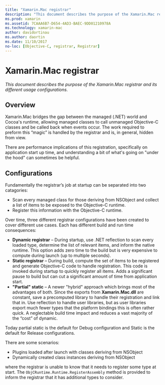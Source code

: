 ```yaml
---
title: "Xamarin.Mac registrar"
description: "This document describes the purpose of the Xamarin.Mac registrar and its dynamic, static, and partial static (hybrid) usage configurations."
ms.prod: xamarin
ms.assetid: 7CAAA6B7-D654-4AD3-BAEC-9DD01210978A
ms.technology: xamarin-mac
author: davidortinau
ms.author: daortin
ms.date: 11/10/2017
no-loc: [Objective-C, registrar, Registrar]
---
```


# Xamarin.Mac registrar

_This document describes the purpose of the Xamarin.Mac registrar and its different usage configurations._

## Overview

Xamarin.Mac bridges the gap between the managed (.NET) world and Cocoa's runtime, allowing managed classes to call unmanaged Objective-C classes and be called back when events occur. The work required to preform this “magic” is handled by the registrar and is, in general, hidden from view.

There are performance implications of this registration, specifically on application start up time, and understanding a bit of what's going on "under the hood" can sometimes be helpful.

## Configurations

Fundamentally the registrar’s job at startup can be separated into two catagories:

- Scan every managed class for those deriving from NSObject and collect a list of items to be exposed to the Objective-C runtime.
- Register this information with the Objective-C runtime.

Over time, three different registrar configurations have been created to cover different use cases. Each has different build and run time consequences:

- **Dynamic registrar** – During startup, use .NET reflection to scan every loaded type, determine the list of relevant items, and inform the native runtime. This option adds zero time to the build but is very expensive to compute during launch (up to multiple seconds).
- **Static registrar** – During build, compute the set of items to be registered and generate Objective-C code to handle registration. This code is invoked during startup to quickly register all items. Adds a significant pause to build but can cut a significant amount of time from application start.
- **"Partial" static** – A newer "hybrid" approach which brings most of the advantages of both. Since the exports from **Xamarin.Mac.dll** are constant, save a precomputed library to handle their registration and link that in. Use reflection to handle user libraries, but as user libraries export much fewer types that the platform bindings this is often rather quick. A neglectable build time impact and reduces a vast majority of the “cost” of dynamic.

Today partial static is the default for Debug configuration and Static is the default for Release configurations.

There are some scenarios:

- Plugins loaded after launch with classes deriving from NSObject
- Dynamically created class instances deriving from NSObject

where the registrar is unable to know that it needs to register some type at start. The `ObjCRuntime.Runtime.RegisterAssembly` method is provided to inform the registrar that it has additional types to consider.
